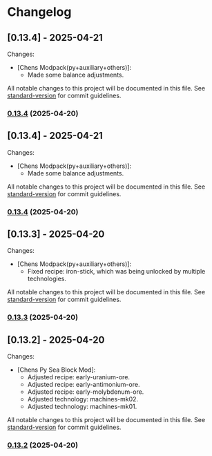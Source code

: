 # Changelog

## [0.13.4] - 2025-04-21
Changes:
  - [Chens Modpack(py+auxiliary+others)]: 
    - Made some balance adjustments.

All notable changes to this project will be documented in this file. See [standard-version](https://github.com/conventional-changelog/standard-version) for commit guidelines.

### [0.13.4](https://github.com/geekiechen/chens-tweak-mod/compare/v0.13.3...v0.13.4) (2025-04-20)

## [0.13.4] - 2025-04-21
Changes:
  - [Chens Modpack(py+auxiliary+others)]: 
    - Made some balance adjustments.

All notable changes to this project will be documented in this file. See [standard-version](https://github.com/conventional-changelog/standard-version) for commit guidelines.

### [0.13.4](https://github.com/geekiechen/chens-tweak-mod/compare/v0.13.3...v0.13.4) (2025-04-20)

## [0.13.3] - 2025-04-20
Changes:
  - [Chens Modpack(py+auxiliary+others)]: 
    - Fixed recipe: iron-stick, which was being unlocked by multiple technologies.

All notable changes to this project will be documented in this file. See [standard-version](https://github.com/conventional-changelog/standard-version) for commit guidelines.

### [0.13.3](https://github.com/geekiechen/chens-tweak-mod/compare/v0.13.2...v0.13.3) (2025-04-20)

## [0.13.2] - 2025-04-20
Changes:
  - [Chens Py Sea Block Mod]: 
    - Adjusted recipe: early-uranium-ore.
    - Adjusted recipe: early-antimonium-ore.
    - Adjusted recipe: early-molybdenum-ore.
    - Adjusted technology: machines-mk02.
    - Adjusted technology: machines-mk01.

All notable changes to this project will be documented in this file. See [standard-version](https://github.com/conventional-changelog/standard-version) for commit guidelines.

### [0.13.2](https://github.com/geekiechen/chens-tweak-mod/compare/v0.13.1...v0.13.2) (2025-04-20)
